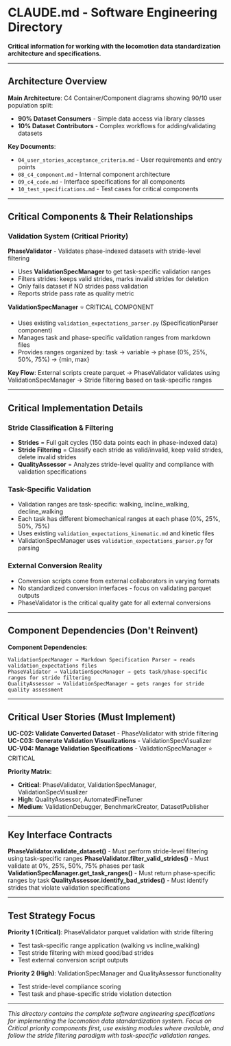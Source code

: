 # CLAUDE.md - Software Engineering Directory

**Critical information for working with the locomotion data standardization architecture and specifications.**

---

## Architecture Overview

**Main Architecture**: C4 Container/Component diagrams showing 90/10 user population split:
- **90% Dataset Consumers** - Simple data access via library classes
- **10% Dataset Contributors** - Complex workflows for adding/validating datasets

**Key Documents**: 
- `04_user_stories_acceptance_criteria.md` - User requirements and entry points
- `08_c4_component.md` - Internal component architecture 
- `09_c4_code.md` - Interface specifications for all components
- `10_test_specifications.md` - Test cases for critical components

---

## Critical Components & Their Relationships

### **Validation System (Critical Priority)**

**PhaseValidator** - Validates phase-indexed datasets with stride-level filtering
- Uses **ValidationSpecManager** to get task-specific validation ranges
- Filters strides: keeps valid strides, marks invalid strides for deletion  
- Only fails dataset if NO strides pass validation
- Reports stride pass rate as quality metric

**ValidationSpecManager** ⭐ CRITICAL COMPONENT
- Uses existing `validation_expectations_parser.py` (SpecificationParser component)
- Manages task and phase-specific validation ranges from markdown files
- Provides ranges organized by: task → variable → phase (0%, 25%, 50%, 75%) → {min, max}

**Key Flow**: External scripts create parquet → PhaseValidator validates using ValidationSpecManager → Stride filtering based on task-specific ranges

---

## Critical Implementation Details

### **Stride Classification & Filtering**
- **Strides** = Full gait cycles (150 data points each in phase-indexed data)
- **Stride Filtering** = Classify each stride as valid/invalid, keep valid strides, delete invalid strides
- **QualityAssessor** = Analyzes stride-level quality and compliance with validation specifications

### **Task-Specific Validation**
- Validation ranges are task-specific: walking, incline_walking, decline_walking
- Each task has different biomechanical ranges at each phase (0%, 25%, 50%, 75%)
- Uses existing `validation_expectations_kinematic.md` and kinetic files
- ValidationSpecManager uses `validation_expectations_parser.py` for parsing

### **External Conversion Reality**
- Conversion scripts come from external collaborators in varying formats
- No standardized conversion interfaces - focus on validating parquet outputs
- PhaseValidator is the critical quality gate for all external conversions

---

## Component Dependencies (Don't Reinvent)

**Component Dependencies**:
```
ValidationSpecManager → Markdown Specification Parser → reads validation_expectations files
PhaseValidator → ValidationSpecManager → gets task/phase-specific ranges for stride filtering
QualityAssessor → ValidationSpecManager → gets ranges for stride quality assessment
```

---

## Critical User Stories (Must Implement)

**UC-C02: Validate Converted Dataset** - PhaseValidator with stride filtering
**UC-C03: Generate Validation Visualizations** - ValidationSpecVisualizer  
**UC-V04: Manage Validation Specifications** - ValidationSpecManager ⭐ CRITICAL

**Priority Matrix**:
- **Critical**: PhaseValidator, ValidationSpecManager, ValidationSpecVisualizer
- **High**: QualityAssessor, AutomatedFineTuner
- **Medium**: ValidationDebugger, BenchmarkCreator, DatasetPublisher

---

## Key Interface Contracts

**PhaseValidator.validate_dataset()** - Must perform stride-level filtering using task-specific ranges
**PhaseValidator.filter_valid_strides()** - Must validate at 0%, 25%, 50%, 75% phases per task
**ValidationSpecManager.get_task_ranges()** - Must return phase-specific ranges by task
**QualityAssessor.identify_bad_strides()** - Must identify strides that violate validation specifications

---

## Test Strategy Focus

**Priority 1 (Critical)**: PhaseValidator parquet validation with stride filtering
- Test task-specific range application (walking vs incline_walking)
- Test stride filtering with mixed good/bad strides  
- Test external conversion script outputs

**Priority 2 (High)**: ValidationSpecManager and QualityAssessor functionality
- Test stride-level compliance scoring
- Test task and phase-specific stride violation detection

---

*This directory contains the complete software engineering specifications for implementing the locomotion data standardization system. Focus on Critical priority components first, use existing modules where available, and follow the stride filtering paradigm with task-specific validation ranges.*